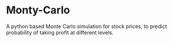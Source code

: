 # Monty-Carlo
A python based Monte Carlo simulation for stock prices, to predict probability of taking profit at different levels.
